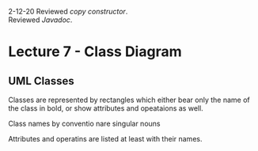 2-12-20
Reviewed *copy constructor*.<br>
Reviewed *Javadoc*.
# Lecture 7 - Class Diagram
## UML Classes
Classes are represented by rectangles which either bear only the name of the class in bold, or show attributes and opeataions as well.

Class names by conventio nare singular nouns

Attributes and operatins are listed at least with their names.


